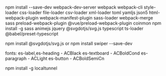 npm install --save-dev webpack-dev-server webpack webpack-cli style-loader css-loader file-loader csv-loader xml-loader toml yamljs json5 html-webpack-plugin webpack-manifest-plugin sass-loader webpack-merge sass preload-webpack-plugin @vue/preload-webpack-plugin coinmon
npm install -g sass animejs jquery @svgdotjs/svg.js typescript ts-loader @babel/preset-typescript

npm install @svgdotjs/svg.js
or
npm install  swiper --save-dev

fonts:
    es-label,es-heading - ACBlack
    es-textboard - ACBoldCond
    es-paragraph - ACLight
    es-button - ACBoldSemiCn

npm install -g localtunnel